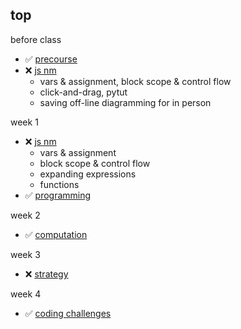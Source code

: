 ## top

before class 
* :white_check_mark: [precourse](https://github.com/colevanderswands/precourse)  
* :x: [js nm](https://github.com/colevanderswands/js-nm)  
  * vars & assignment, block scope & control flow
  * click-and-drag, pytut
  * saving off-line diagramming for in person

week 1
* :x: [js nm](https://github.com/colevanderswands/js-nm)  
  * vars & assignment 
  * block scope & control flow 
  * expanding expressions
  * functions
* :white_check_mark: [programming](https://github.com/colevanderswands/programming)  

week 2 
* :white_check_mark: [computation](https://github.com/colevanderswands/computation)  

week 3
* :x: [strategy](https://github.com/colevanderswands/strategy)  

week 4
* :white_check_mark: [coding challenges](https://github.com/colevanderswands/coding-challenges)  
